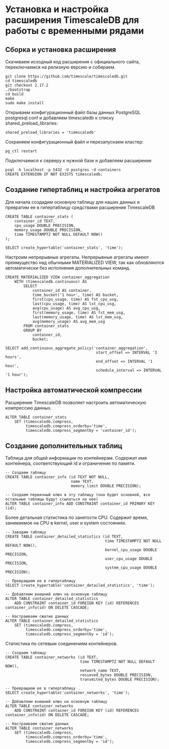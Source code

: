 # Установка и настройка расширения TimescaleDB для работы с временными рядами

## Сборка и установка расширения

Скачиваем исходный код расширения с официального сайта, переключаемся на релизную версию и собираем.
```
git clone https://github.com/timescale/timescaledb.git
cd timescaledb
git checkout 2.17.2
./bootstrap
cd build
make
sudo make install
```

Открываем конфигурационный файл базы данных PostgreSQL postgresql.conf и добавляем timescaledb к списку shared_preload_libraries:
```
shared_preload_libraries = 'timescaledb'
```

Сохраняем конфигурационный файл и перезапускаем кластер:
```
pg_ctl restart
```

Подключаемся к серверу к нужной базе и добавляем расширение
```
psql -h localhost -p 5432 -U postgres -d containers
CREATE EXTENSION IF NOT EXISTS timescaledb;
```

## Создание гипертаблиц и настройка агрегатов

Для начала создадим основную таблицу для наших данных и превратим ее в гипертаблицу средствами расширения TimescaleDB
```
CREATE TABLE container_stats (
    container_id TEXT,
    cpu_usage DOUBLE PRECISION,
    memory_usage DOUBLE PRECISION,
    time TIMESTAMPTZ NOT NULL DEFAULT NOW()
);

SELECT create_hypertable('container_stats', 'time');
```

Настроим непрерывные агрегаты. Непрерывные агрегаты имеют преимущество над обычными MATERIALIZED VIEW, так как обновляются автоматически без
исполнения дополнительных команд.
```
CREATE MATERIALIZED VIEW container_aggregation 
    WITH (timescaledb.continuous) AS 
        SELECT 
            container_id AS container,
            time_bucket('1 hour', time) AS bucket, 
            first(cpu_usage, time) AS fst_cpu_usg, 
            last(cpu_usage, time) AS lst_cpu_usg, 
            avg(cpu_usage) AS avg_cpu_usg, 
            first(memory_usage, time) AS fst_mem_usg, 
            last(memory_usage, time) AS lst_mem_usg, 
            avg(memory_usage) AS avg_mem_usg 
        FROM container_stats 
        GROUP BY 
            container_id, 
            bucket;

SELECT add_continuous_aggregate_policy('container_aggregation', 
                                        start_offset => INTERVAL '3 hours', 
                                        end_offset => INTERVAL '1 hour', 
                                        schedule_interval => INTERVAL '1 hour');
```

## Настройка автоматической компрессии

Расширение TimescaleDB позволяет настроить автоматическую компрессию данных.
```
ALTER TABLE container_stats 
    SET (timescaledb.compress, 
         timescaledb.compress_orderby='time', 
         timescaledb.compress_segmentby = 'container_id');
```

## Создание дополнительных таблиц

Таблица для общей информации по контейнерам. Содержит имя контейнера, соответствующий id и ограничение по памяти.
```
-- Создаем таблицу
CREATE TABLE container_info (id TEXT NOT NULL, 
                             name TEXT, 
                             memory_limit DOUBLE PRECISION);

-- Создаем первичный ключ в эту таблицу (она будет основной, все остальные таблицы будут ссылаться на нее)
ALTER TABLE container_info ADD CONSTRAINT container_id PRIMARY KEY (id);
```

Более детальная статистика по занятости CPU. Содержит время, занимаемое на CPU в kernel, user и system состояниях.
```
-- Заводим таблицу
CREATE TABLE container_detailed_statistics (id TEXT, 
                                            time TIMESTAMPTZ NOT NULL DEFAULT NOW(),
                                            kernel_cpu_usage DOUBLE PRECISION, 
                                            user_cpu_usage DOUBLE PRECISION, 
                                            system_cpu_usage DOUBLE PRECISION);

-- Превращаем ее в гипертаблицу
SELECT create_hypertable('container_detailed_statistics', 'time');

-- Добавляем внешний ключ на основную таблицу
ALTER TABLE container_detailed_statistics 
    ADD CONSTRAINT container_id FOREIGN KEY (id) REFERENCES container_info(id) ON DELETE CASCADE;

-- Настраиваем сжатие данных
ALTER TABLE container_detailed_statistics 
    SET (timescaledb.compress, 
         timescaledb.compress_orderby='time', 
         timescaledb.compress_segmentby = 'id');
```

Статистика по сетевым соединениям контейнеров.
```
-- Создаем таблицу
CREATE TABLE container_networks (id TEXT,
                                 time TIMESTAMPTZ NOT NULL DEFAULT NOW(),
                                 network_name TEXT,
                                 resieved_bytes DOUBLE PRECISION,
                                 transmited_bytes DOUBLE PRECISION);

-- Превращаем ее в гипертаблицу
SELECT create_hypertable('container_networks', 'time');

-- Добавляем внешний ключ на основную таблицу
ALTER TABLE container_networks 
    ADD CONSTRAINT container_id FOREIGN KEY (id) REFERENCES container_info(id) ON DELETE CASCADE;

-- Настраиваем сжатие данных
ALTER TABLE container_networks 
    SET (timescaledb.compress, 
         timescaledb.compress_orderby='time', 
         timescaledb.compress_segmentby = 'id');
```